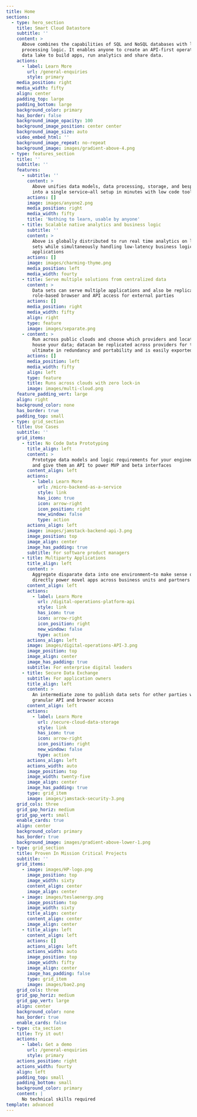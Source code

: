 ```yaml
---
title: Home
sections:
  - type: hero_section
    title: Smart Cloud Datastore
    subtitle: ''
    content: >
      Above combines the capabilities of SQL and NoSQL databases with low code
      processing logic. It enables anyone to create an API-first operational
      data lake to build apps, run analytics and share data.
    actions:
      - label: Learn More
        url: /general-enquiries
        style: primary
    media_position: right
    media_width: fifty
    align: center
    padding_top: large
    padding_bottom: large
    background_color: primary
    has_border: false
    background_image_opacity: 100
    background_image_position: center center
    background_image_size: auto
    video_embed_html: ''
    background_image_repeat: no-repeat
    background_image: images/gradient-above-4.png
  - type: features_section
    title: ''
    subtitle: ''
    features:
      - subtitle: ''
        content: >
          Above unifies data models, data processing, storage, and bespoke APIs
          into a single service—all setup in minutes with low code tools
        actions: []
        image: images/anyone2.png
        media_position: right
        media_width: fifty
        title: 'Nothing to learn, usable by anyone'
      - title: Scalable native analytics and business logic
        subtitle: ''
        content: >
          Above is globally distributed to run real time analytics on large data
          sets while simultaneously handling low-latency business logic for
          applications
        actions: []
        image: images/charming-thyme.png
        media_position: left
        media_width: fourty
      - title: Serve multiple solutions from centralized data
        content: >
          Data sets can serve multiple applications and also be replicated with
          role-based browser and API access for external parties
        actions: []
        media_position: right
        media_width: fifty
        align: right
        type: feature
        image: images/separate.png
      - content: >
          Run across public clouds and choose which providers and locations
          house your data; datacan be replicated across providers for the
          ultimate in redundancy and portability and is easily exported out
        actions: []
        media_position: left
        media_width: fifty
        align: left
        type: feature
        title: Runs across clouds with zero lock-in
        image: images/multi-cloud.png
    feature_padding_vert: large
    align: right
    background_color: none
    has_border: true
    padding_top: small
  - type: grid_section
    title: Use Cases
    subtitle: ''
    grid_items:
      - title: No Code Data Prototyping
        title_align: left
        content: >
          Prototype data models and logic requirements for your engineering team
          and give them an API to power MVP and beta interfaces
        content_align: left
        actions:
          - label: Learn More
            url: /micro-backend-as-a-service
            style: link
            has_icon: true
            icon: arrow-right
            icon_position: right
            new_window: false
            type: action
        actions_align: left
        image: images/jamstack-backend-api-3.png
        image_position: top
        image_align: center
        image_has_padding: true
        subtitle: For software product managers
      - title: Multiparty Applications
        title_align: left
        content: >
          Aggregate disparate data into one environment—to make sense of it and
          directly power novel apps across business units and partners
        content_align: left
        actions:
          - label: Learn More
            url: /digital-operations-platform-api
            style: link
            has_icon: true
            icon: arrow-right
            icon_position: right
            new_window: false
            type: action
        actions_align: left
        image: images/digital-operations-API-3.png
        image_position: top
        image_align: center
        image_has_padding: true
        subtitle: For enterprise digital leaders
      - title: Secure Data Exchange
        subtitle: For application owners
        title_align: left
        content: >
          An intermediate zone to publish data sets for other parties with
          granular API and browser access
        content_align: left
        actions:
          - label: Learn More
            url: /secure-cloud-data-storage
            style: link
            has_icon: true
            icon: arrow-right
            icon_position: right
            new_window: false
            type: action
        actions_align: left
        actions_width: auto
        image_position: top
        image_width: twenty-five
        image_align: center
        image_has_padding: true
        type: grid_item
        image: images/jamstack-security-3.png
    grid_cols: three
    grid_gap_horiz: medium
    grid_gap_vert: small
    enable_cards: true
    align: center
    background_color: primary
    has_border: true
    background_image: images/gradient-above-lower-1.png
  - type: grid_section
    title: Proven In Mission Critical Projects
    subtitle: ''
    grid_items:
      - image: images/HP-logo.png
        image_position: top
        image_width: sixty
        content_align: center
        image_align: center
      - image: images/teslaenergy.png
        image_position: top
        image_width: sixty
        title_align: center
        content_align: center
        image_align: center
      - title_align: left
        content_align: left
        actions: []
        actions_align: left
        actions_width: auto
        image_position: top
        image_width: fifty
        image_align: center
        image_has_padding: false
        type: grid_item
        image: images/bae2.png
    grid_cols: three
    grid_gap_horiz: medium
    grid_gap_vert: large
    align: center
    background_color: none
    has_border: true
    enable_cards: false
  - type: cta_section
    title: Try it out!
    actions:
      - label: Get a demo
        url: /general-enquiries
        style: primary
    actions_position: right
    actions_width: fourty
    align: left
    padding_top: small
    padding_bottom: small
    background_color: primary
    content: |
      No technical skills required
template: advanced
---
```

